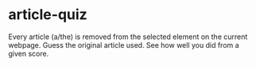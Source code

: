 # article-quiz
Every article (a/the) is removed from the selected element on the current webpage. Guess the original article used. See how well you did from a given score.
